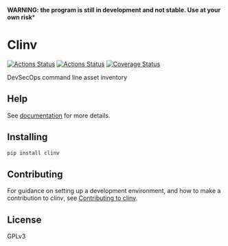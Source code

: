 **WARNING: the program is still in development and not stable. Use at your own
risk***

# Clinv

[![Actions Status](https://github.com/lyz-code/clinv/workflows/Tests/badge.svg)](https://github.com/lyz-code/clinv/actions)
[![Actions Status](https://github.com/lyz-code/clinv/workflows/Build/badge.svg)](https://github.com/lyz-code/clinv/actions)
[![Coverage Status](https://coveralls.io/repos/github/lyz-code/clinv/badge.svg?branch=master)](https://coveralls.io/github/lyz-code/clinv?branch=master)

DevSecOps command line asset inventory

## Help

See [documentation](https://lyz-code.github.io/clinv) for more details.

## Installing

```bash
pip install clinv
```

## Contributing

For guidance on setting up a development environment, and how to make
a contribution to *clinv*, see [Contributing to
clinv](https://lyz-code.github.io/clinv/contributing).

## License

GPLv3
